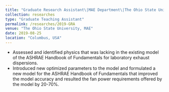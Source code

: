 ```yaml
---
title: "Graduate Research Assistant\|MAE Department\|The Ohio State University\|Spring 2019 – Fall 2019"
collection: researches
type: "Graduate Teaching Assistant"
permalink: /researches/2019-GRA
venue: "The Ohio State University, MAE"
date: 2019-08-25
location: "Columbus, USA"
---
```



* Assessed and identified physics that was lacking in the existing model of the ASHRAE Handbook of
Fundamentals for laboratory exhaust dispersions.
* Introduced new optimized parameters to the model and formulated a new model for the ASHRAE
Handbook of Fundamentals that improved the model accuracy and resulted the fan power requirements
offered by the model by 20-70%.
